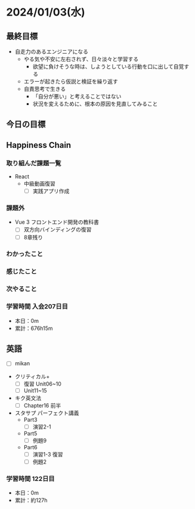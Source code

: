# 2024/01/03(水)

## 最終目標

- 自走力のあるエンジニアになる
  - やる気や不安に左右されず、日々淡々と学習する
    - 欲望に負けそうな時は、しようとしている行動を口に出して自覚する
  - エラーが起きたら仮説と検証を繰り返す
  - 自責思考で生きる
    - 「自分が悪い」と考えることではない
    - 状況を変えるために、根本の原因を見直してみること

## 今日の目標

## Happiness Chain

### 取り組んだ課題一覧

- React
  - 中級動画復習
    - [ ] 実践アプリ作成

### 課題外

- Vue 3 フロントエンド開発の教科書
  - [ ] 双方向バインディングの復習
  - [ ] 8章残り

### わかったこと

### 感じたこと

### 次やること

### 学習時間 入会207日目

- 本日：0m
- 累計：676h15m

## 英語

- [ ] mikan
- クリティカル+
  - [ ] 復習 Unit06~10
  - [ ] Unit11~15

- キク英文法
  - [ ] Chapter16 前半

- スタサプ パーフェクト講義
  - Part3
    - [ ] 演習2-1
  - Part5
    - [ ] 例題9
  - Part6
    - [ ] 演習1-3 復習
    - [ ] 例題2

### 学習時間 122日目

- 本日：0m
- 累計：約127h
